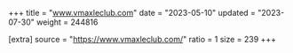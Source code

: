 +++
title = "www.vmaxleclub.com"
date = "2023-05-10"
updated = "2023-07-30"
weight = 244816

[extra]
source = "https://www.vmaxleclub.com/"
ratio = 1
size = 239
+++
